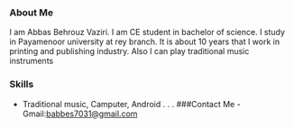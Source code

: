 ### About Me
I am Abbas Behrouz Vaziri. I am CE student in bachelor of science. I study in Payamenoor university at rey branch. It is about 10 years that I work in printing and publishing industry. Also  I can play traditional music instruments
### Skills
 + Traditional music, Camputer, Android
.
.
.
###Contact Me
-Gmail:babbes7031@gmail.com
